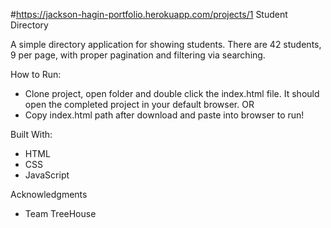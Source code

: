 #https://jackson-hagin-portfolio.herokuapp.com/projects/1 Student Directory

A simple directory application for showing students. There are 42 students, 9 per page, with proper pagination and filtering via searching.

How to Run: 
 - Clone project, open folder and double click the index.html file. It should open the completed project in your default browser. 
    OR 
 - Copy index.html path after download and paste into browser to run!

Built With: 
 - HTML
 - CSS
 - JavaScript

Acknowledgments 
 - Team TreeHouse

